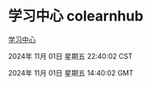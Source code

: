 # 学习中心 colearnhub
[学习中心](http://219.139.197.74:56308/colearnhub/)

2024年 11月 01日 星期五 22:40:02 CST

2024年 11月 01日 星期五 14:40:02 GMT

